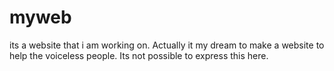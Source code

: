 # myweb
its a website that i am working on. Actually it my dream to make a website to help the voiceless people. Its not possible to express this here. 
